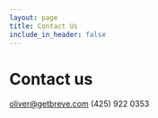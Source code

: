 ```yaml
---
layout: page
title: Contact Us
include_in_header: false
---
```


# Contact us

oliver@getbreve.com
(425) 922 0353
